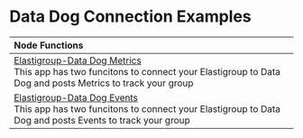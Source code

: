# Data Dog Connection Examples

|Node Functions| 
|:--------------------------- |
|[Elastigroup-Data Dog Metrics](./node-datadog-metric) </br> This app has two funcitons to connect your Elastigroup to Data Dog and posts Metrics to track your group|
|[Elastigroup-Data Dog Events](./node-datadog-event) </br> This app has two funcitons to connect your Elastigroup to Data Dog and posts Events to track your group| 